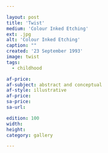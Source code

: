```yaml
---

layout: post
title: 'Twist'
medium: 'Colour Inked Etching'
ext: .jpg
alt: 'Colour Inked Etching'
caption: ""
created: '23 September 1993'
image: twist
tags:
  - childhood

af-price:
af-subject: abstract and conceptual
af-style: illustrative
af-price:
sa-price:
sa-url:

edition: 100
width:
height:
category: gallery

---
```

